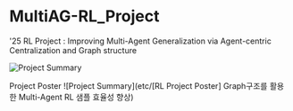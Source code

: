 # MultiAG-RL_Project
'25 RL Project : Improving Multi-Agent Generalization via Agent-centric Centralization and Graph structure

![Project Summary](etc/Project_summary)

Project Poster
![Project Summary](etc/[RL Project Poster] Graph구조를 활용한 Multi-Agent RL 샘플 효율성 향상)
